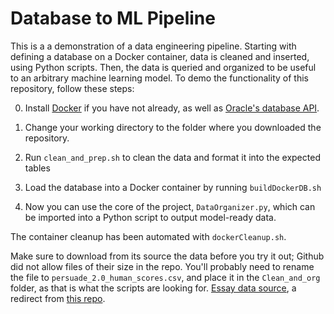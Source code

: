 # Database to ML Pipeline
This is a a demonstration of a data engineering pipeline. Starting with defining a database on a Docker container, data is cleaned and inserted, using Python scripts. Then, the data is queried and organized to be useful to an arbitrary machine learning model. To demo the functionality of this repository, follow these steps:

0. Install [Docker](https://docs.docker.com/engine/install/) if you have not already, as well as [Oracle's database API](https://docs.oracle.com/en-us/iaas/autonomous-database-serverless/doc/connecting-python-prepare.html). 

1. Change your working directory to the folder where you downloaded the repository.

2. Run `clean_and_prep.sh` to clean the data and format it into the expected tables

3. Load the database into a Docker container by running `buildDockerDB.sh`

4. Now you can use the core of the project, `DataOrganizer.py`, which can be imported into a Python script to output model-ready data.

The container cleanup has been automated with `dockerCleanup.sh`.

Make sure to download from its source the data before you try it out; Github did not allow files of their size in the repo. You'll probably need to rename the file to `persuade_2.0_human_scores.csv`, and place it in the `Clean_and_org` folder, as that is what the scripts are looking for.
[Essay data source](https://drive.google.com/file/d/10U558k6ocLeIRIwapDH-IqXjq0neK1R7/view?usp=share_link), a redirect from [this repo](https://github.com/scrosseye/persuade_corpus_2.0).
